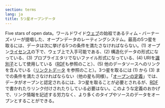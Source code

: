 ```yaml
---
section: terms
lang: ja
title: 5つ星オープンデータ
---
```


Five stars of open data。ワールドワイド[ウェブ](/glossary/ja/terms/web/)の始祖であるティム・バーナーズ=リーが提唱した、オープンデータのレーティングシステム。最高の5つ星を取るには、データは次に挙げる5つの条件を満たさなければならない。(1) オープン[ライセンス](/glossary/ja/terms/licence/)の下で、ウェブ上で入手可能である、(2) 構造化データの形式になっている、(3) プロプライエタリでないファイル形式になっている、(4) URIを[識別子](/glossary/ja/terms/identifier)として使用している（[RDF](/glossary/ja/terms/rdf/)も参照のこと）、(5) 他のデータソースへのリンクを含んでいる（[リンクトデータ](/glossary/ja/terms/linked-data/) を参照のこと）。3つ星を取るには (1) から (3) までの条件を満たさなければならない（他の星も同様）。「[オープンの定義](/glossary/ja/terms/open-definition/)」では、データがオープンと認定されるには、3つ星を取ることが必要とされるが、[RDF](/glossary/ja/terms/rdf/)で書かれたりリンク付けされたりしている必要はない。このような定義のおかげで、リンク情報を記述する労力なく、より多くのタイプやソースのデータをオープンとすることができる。
